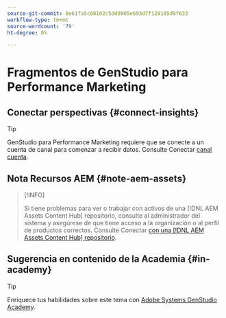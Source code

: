 ```yaml
---
source-git-commit: 8e61fa5c08102c5dd9905e693d7f129105d9f633
workflow-type: tm+mt
source-wordcount: '79'
ht-degree: 0%

---
```

# Fragmentos de GenStudio para Performance Marketing

## Conectar perspectivas {#connect-insights}

>[!TIP]
>
>GenStudio para Performance Marketing requiere que se conecte a un cuenta de canal para comenzar a recibir datos. Consulte Conectar [canal cuenta](/help/user-guide/connectors/connect-channel.md).

## Nota Recursos AEM {#note-aem-assets}

>[!INFO]
>
>Si tiene problemas para ver o trabajar con activos de una [!DNL AEM Assets Content Hub] repositorio, consulte al administrador del sistema y asegúrese de que tiene acceso a la organización o al perfil de productos correctos. Consulte Conectar [con una [!DNL AEM Assets Content Hub] repositorio](/help/user-guide/content/connect-aem-repo.md).

## Sugerencia en contenido de la Academia {#in-academy}

>[!TIP]
>
>Enriquece tus habilidades sobre este tema con [Adobe Systems GenStudio Academy](https://learningmanager.adobe.com/genstudioacademy).
